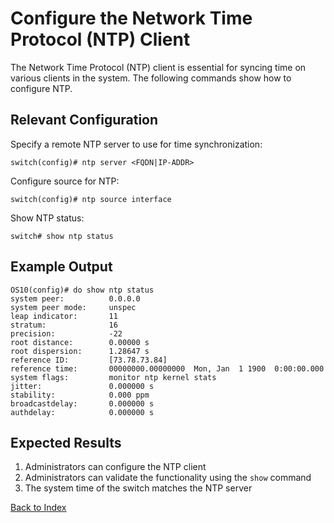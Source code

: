 # Configure the Network Time Protocol (NTP) Client

The Network Time Protocol (NTP) client is essential for syncing time on various clients in the system. The following commands show how to configure NTP.

## Relevant Configuration

Specify a remote NTP server to use for time synchronization:

```
switch(config)# ntp server <FQDN|IP-ADDR>
```

Configure source for NTP:

```
switch(config)# ntp source interface
```

Show NTP status:

```
switch# show ntp status
```

## Example Output

```
OS10(config)# do show ntp status
system peer:          0.0.0.0
system peer mode:     unspec
leap indicator:       11
stratum:              16
precision:            -22
root distance:        0.00000 s
root dispersion:      1.28647 s
reference ID:         [73.78.73.84]
reference time:       00000000.00000000  Mon, Jan  1 1900  0:00:00.000
system flags:         monitor ntp kernel stats
jitter:               0.000000 s
stability:            0.000 ppm
broadcastdelay:       0.000000 s
authdelay:            0.000000 s
```

## Expected Results

1. Administrators can configure the NTP client
2. Administrators can validate the functionality using the `show` command
3. The system time of the switch matches the NTP server

[Back to Index](index.md)


